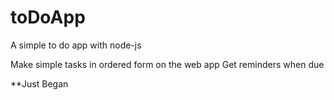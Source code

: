 # toDoApp
A simple to do app with node-js

Make simple tasks in ordered form on the web app
Get reminders when due

**Just Began
